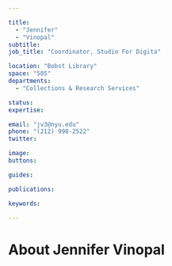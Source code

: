 ```yaml
---

title:
  - "Jennifer"
  - "Vinopal"
subtitle: 
job_title: "Coordinator, Studio For Digita"

location: "Bobst Library"
space: "505"
departments:
  - "Collections & Research Services"

status: 
expertise:

email: "jv3@nyu.edu"
phone: "(212) 998-2522"
twitter: 

image: 
buttons:

guides:

publications:

keywords:

---
```


# About Jennifer Vinopal


